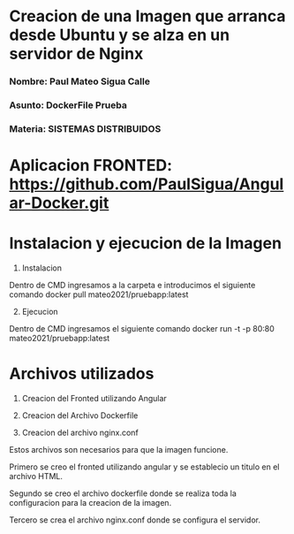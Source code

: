 # Creacion de una Imagen que arranca desde Ubuntu y se alza en un servidor de Nginx

### Nombre: Paul Mateo Sigua Calle

### Asunto: DockerFile Prueba

### Materia: SISTEMAS DISTRIBUIDOS

# Aplicacion FRONTED: https://github.com/PaulSigua/Angular-Docker.git

# Instalacion y ejecucion de la Imagen

1. Instalacion

Dentro de CMD ingresamos a la carpeta e introducimos el siguiente comando docker pull mateo2021/pruebapp:latest

2. Ejecucion

Dentro de CMD ingresamos el siguiente comando docker run -t -p 80:80 mateo2021/pruebapp:latest

# Archivos utilizados

1. Creacion del Fronted utilizando Angular

2. Creacion del Archivo Dockerfile

3. Creacion del archivo nginx.conf

Estos archivos son necesarios para que la imagen funcione.

Primero se creo el fronted utilizando angular y se establecio un titulo en el archivo HTML.

Segundo se creo el archivo dockerfile donde se realiza toda la configuracion para la creacion de la imagen.

Tercero se crea el archivo nginx.conf donde se configura el servidor.
